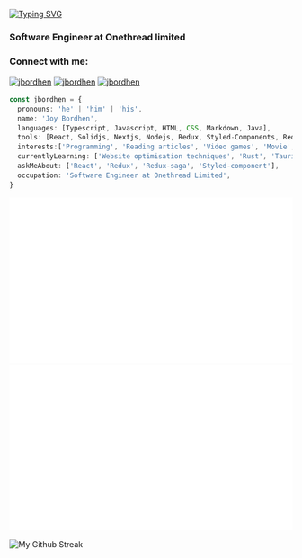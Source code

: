 [![Typing SVG](https://readme-typing-svg.herokuapp.com?font=Source+Sans+Pro&height=40&lines=Hi%2C+I+am+Joy+Bordhen)](https://git.io/typing-svg)
<h3 align="start">Software Engineer at Onethread limited</h3>

<h3 align="left">Connect with me:</h3>
<p align="left">
<a href="https://codepen.io/jbordhen" target="blank"><img align="center" src="https://raw.githubusercontent.com/rahuldkjain/github-profile-readme-generator/master/src/images/icons/Social/codepen.svg" alt="jbordhen" height="30" width="40" /></a>
<a href="https://www.linkedin.com/in/joy-bordhen/" target="blank"><img align="center" src="https://raw.githubusercontent.com/rahuldkjain/github-profile-readme-generator/master/src/images/icons/Social/linked-in-alt.svg" alt="jbordhen" height="30" width="40" /></a>
<a href="https://codesandbox.com/jbordhen" target="blank"><img align="center" src="https://raw.githubusercontent.com/rahuldkjain/github-profile-readme-generator/master/src/images/icons/Social/codesandbox.svg" alt="jbordhen" height="30" width="40" /></a>
</p>

```typescript
const jbordhen = {
  pronouns: 'he' | 'him' | 'his',
  name: 'Joy Bordhen',
  languages: [Typescript, Javascript, HTML, CSS, Markdown, Java],
  tools: [React, Solidjs, Nextjs, Nodejs, Redux, Styled-Components, Redux-saga],
  interests:['Programming', 'Reading articles', 'Video games', 'Movie', 'Tv series'],
  currentlyLearning: ['Website optimisation techniques', 'Rust', 'Tauri'],
  askMeAbout: ['React', 'Redux', 'Redux-saga', 'Styled-component'],
  occupation: 'Software Engineer at Onethread Limited',
}
```
<!-- [![My Top Languages](https://github-readme-stats.vercel.app/api/top-langs/?username=jbordhen&layout=compact)](https://github.com/jbordhen/github-readme-stats) -->
![](https://raw.githubusercontent.com/jbordhen/github-stats/master/generated/languages.svg#gh-dark-mode-only)
![](https://raw.githubusercontent.com/jbordhen/github-stats/master/generated/overview.svg#gh-dark-mode-only)
<!-- ![My GitHub stats](https://github-readme-stats.vercel.app/api?username=jbordhen&count_private=true)  -->
![My Github Streak](https://github-readme-streak-stats.herokuapp.com/?user=jbordhen)

